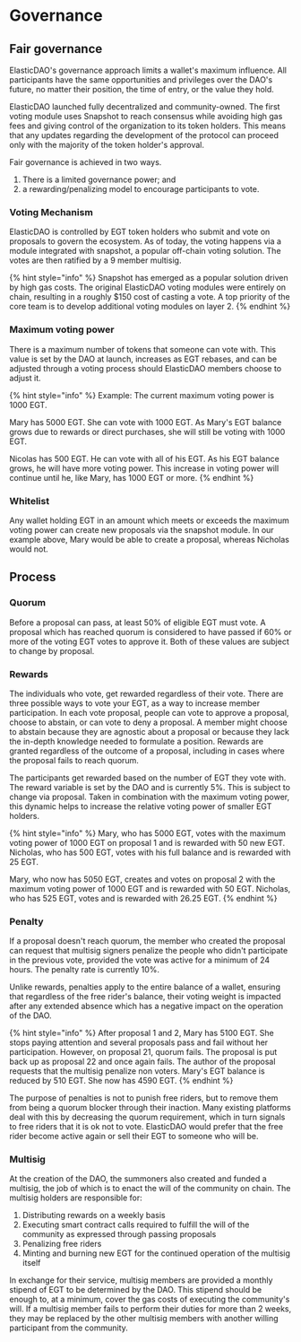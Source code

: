 # Governance

## Fair governance

ElasticDAO's governance approach limits a wallet's maximum influence. All participants have the same opportunities and privileges over the DAO's future, no matter their position, the time of entry, or the value they hold.

ElasticDAO launched fully decentralized and community-owned. The first voting module uses Snapshot to reach consensus while avoiding high gas fees and giving control of the organization to its token holders. This means that any updates regarding the development of the protocol can proceed only with the majority of the token holder's approval. 

Fair governance is achieved in two ways.

1. There is a limited governance power; and
2. a rewarding/penalizing model to encourage participants to vote.

### Voting Mechanism

ElasticDAO is controlled by EGT token holders who submit and vote on proposals to govern the ecosystem. As of today, the voting happens via a module integrated with snapshot, a popular off-chain voting solution. The votes are then ratified by a 9 member multisig.

{% hint style="info" %}
Snapshot has emerged as a popular solution driven by high gas costs. The original ElasticDAO voting modules were entirely on chain, resulting in a roughly $150 cost of casting a vote. A top priority of the core team is to develop additional voting modules on layer 2.
{% endhint %}

### Maximum voting power

There is a maximum number of tokens that someone can vote with. This value is set by the DAO at launch, increases as EGT rebases, and can be adjusted through a voting process should ElasticDAO members choose to adjust it.

{% hint style="info" %}
Example: The current maximum voting power is 1000 EGT.

Mary has 5000 EGT. She can vote with 1000 EGT. As Mary's EGT balance grows due to rewards or direct purchases, she will still be voting with 1000 EGT.

Nicolas has 500 EGT. He can vote with all of his EGT. As his EGT balance grows, he will have more voting power. This increase in voting power will continue until he, like Mary, has 1000 EGT or more. 
{% endhint %}

### Whitelist

Any wallet holding EGT in an amount which meets or exceeds the maximum voting power can create new proposals via the snapshot module. In our example above, Mary would be able to create a proposal, whereas Nicholas would not.

## Process 

### Quorum

Before a proposal can pass, at least 50% of eligible EGT must vote. A proposal which has reached quorum is considered to have passed if 60% or more of the voting EGT votes to approve it. Both of these values are subject to change by proposal.

### Rewards

The individuals who vote, get rewarded regardless of their vote. There are three possible ways to vote your EGT, as a way to increase member participation. In each vote proposal, people can vote to approve a proposal, choose to abstain, or can vote to deny a proposal. A member might choose to abstain because they are agnostic about a proposal or because they lack the in-depth knowledge needed to formulate a position. Rewards are granted regardless of the outcome of a proposal, including in cases where the proposal fails to reach quorum.

The participants get rewarded based on the number of EGT they vote with. The reward variable is set by the DAO and is currently 5%. This is subject to change via proposal. Taken in combination with the maximum voting power, this dynamic helps to increase the relative voting power of smaller EGT holders.

{% hint style="info" %}
Mary, who has 5000 EGT, votes with the maximum voting power of 1000 EGT on proposal 1 and is rewarded with 50 new EGT. Nicholas, who has 500 EGT, votes with his full balance and is rewarded with 25 EGT.

Mary, who now has 5050 EGT, creates and votes on proposal 2 with the maximum voting power of 1000 EGT and is rewarded with 50 EGT. Nicholas, who has 525 EGT, votes and is rewarded with 26.25 EGT.
{% endhint %}

### Penalty

If a proposal doesn't reach quorum, the member who created the proposal can request that multisig signers penalize the people who didn't participate in the previous vote, provided the vote was active for a minimum of 24 hours. The penalty rate is currently 10%.

Unlike rewards, penalties apply to the entire balance of a wallet, ensuring that regardless of the free rider's balance, their voting weight is impacted after any extended absence which has a negative impact on the operation of the DAO.

{% hint style="info" %}
After proposal 1 and 2, Mary has 5100 EGT. She stops paying attention and several proposals pass and fail without her participation. However, on proposal 21, quorum fails. The proposal is put back up as proposal 22 and once again fails. The author of the proposal requests that the multisig penalize non voters. Mary's EGT balance is reduced by 510 EGT. She now has 4590 EGT.
{% endhint %}

The purpose of penalties is not to punish free riders, but to remove them from being a quorum blocker through their inaction. Many existing platforms deal with this by decreasing the quorum requirement, which in turn signals to free riders that it is ok not to vote. ElasticDAO would prefer that the free rider become active again or sell their EGT to someone who will be.

### Multisig

At the creation of the DAO, the summoners also created and funded a multisig, the job of which is to enact the will of the community on chain. The multisig holders are responsible for:

1. Distributing rewards on a weekly basis
2. Executing smart contract calls required to fulfill the will of the community as expressed through passing proposals
3. Penalizing free riders
4. Minting and burning new EGT for the continued operation of the multisig itself

In exchange for their service, multisig members are provided a monthly stipend of EGT to be determined by the DAO. This stipend should be enough to, at a minimum, cover the gas costs of executing the community's will. If a multisig member fails to perform their duties for more than 2 weeks, they may be replaced by the other multisig members with another willing participant from the community.



